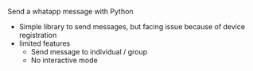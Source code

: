 Send a whatapp message with Python

- Simple library to send messages, but facing issue because of device registration
- limited features
  - Send message to individual / group
  - No interactive mode
